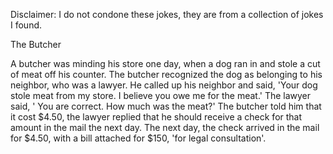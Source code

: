 Disclaimer: I do not condone these jokes, they are from a collection of jokes I found.

The Butcher

A butcher was minding his store one day, when a dog ran in and stole a cut of meat off his counter. The butcher recognized the dog as belonging to his neighbor, who was a lawyer. He called up his neighbor and said, 'Your dog stole meat from my store. I believe you owe me for the meat.' The lawyer said, ' You are correct. How much was the meat?' The butcher told him that it cost $4.50, the lawyer replied that he should receive a check for that amount in the mail the next day. The next day, the check arrived in the mail for $4.50, with a bill attached for $150, 'for legal consultation'.

